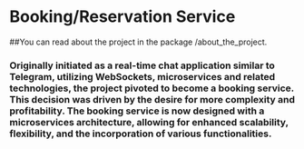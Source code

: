 # Booking/Reservation Service 

##You can read about the project in the package /about_the_project.

### Originally initiated as a real-time chat application similar to Telegram, utilizing WebSockets, microservices and related technologies, the project pivoted to become a booking service. This decision was driven by the desire for more complexity and profitability. The booking service is now designed with a microservices architecture, allowing for enhanced scalability, flexibility, and the incorporation of various functionalities.

